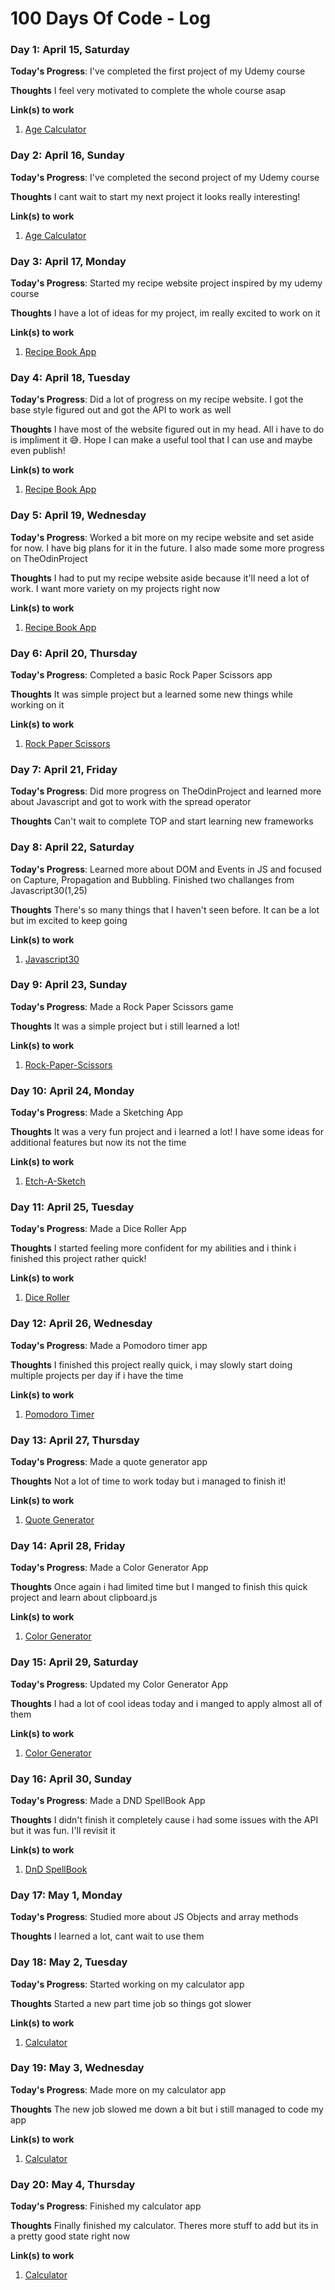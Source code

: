 # 100 Days Of Code - Log

<!-- 
### Day 0: February 30, 2016 (Example 1)
##### (delete me or comment me out)

**Today's Progress**: Fixed CSS, worked on canvas functionality for the app.

**Thoughts:** I really struggled with CSS, but, overall, I feel like I am slowly getting better at it. Canvas is still new for me, but I managed to figure out some basic functionality.

**Link to work:** [Calculator App](http://www.example.com)

### Day 0: February 30, 2016 (Example 2)
##### (delete me or comment me out)

**Today's Progress**: Fixed CSS, worked on canvas functionality for the app.

**Thoughts**: I really struggled with CSS, but, overall, I feel like I am slowly getting better at it. Canvas is still new for me, but I managed to figure out some basic functionality.

**Link(s) to work**: [Calculator App](http://www.example.com) 
-->


### Day 1: April 15, Saturday

**Today's Progress**: I've completed the first project of my Udemy course

**Thoughts** I feel very motivated to complete the whole course asap

**Link(s) to work**
1. [Age Calculator](https://github.com/nicknanos/60-HTML-CSS-JS-Projects/tree/main/Age%20Calculator)

### Day 2: April 16, Sunday

**Today's Progress**: I've completed the second project of my Udemy course

**Thoughts** I cant wait to start my next project it looks really interesting!

**Link(s) to work**
1. [Age Calculator](https://github.com/nicknanos/60-HTML-CSS-JS-Projects/tree/main/Tip%20Calculator)

### Day 3: April 17, Monday

**Today's Progress**: Started my recipe website project inspired by my udemy course

**Thoughts** I have a lot of ideas for my project, im really excited to work on it

**Link(s) to work**
1. [Recipe Book App](https://github.com/nicknanos/60-HTML-CSS-JS-Projects/tree/main/Recipe%20Book%20App)

### Day 4: April 18, Tuesday

**Today's Progress**: Did a lot of progress on my recipe website. I got the base style figured out and got the API to work as well

**Thoughts** I have most of the website figured out in my head. All i have to do is impliment it 😅. Hope I can make a useful tool that I can use and maybe even publish!

**Link(s) to work**
1. [Recipe Book App](https://github.com/nicknanos/60-HTML-CSS-JS-Projects/tree/main/Recipe%20Book%20App)

### Day 5: April 19, Wednesday

**Today's Progress**: 
Worked a bit more on my recipe website and set aside for now. I have big plans for it in the future. I also made some more progress on TheOdinProject

**Thoughts** I had to put my recipe website aside because it'll need a lot of work. I want more variety on my projects right now

**Link(s) to work**
1. [Recipe Book App](https://github.com/nicknanos/60-HTML-CSS-JS-Projects/tree/main/Recipe%20Book%20App)

### Day 6: April 20, Thursday

**Today's Progress**: 
Completed a basic Rock Paper Scissors app

**Thoughts** It was simple project but a learned some new things while working on it 

**Link(s) to work**
1. [Rock Paper Scissors](https://nicknanos.github.io/rock-paper-scissors/)

### Day 7: April 21, Friday

**Today's Progress**: 
Did more progress on TheOdinProject and learned more about Javascript and got to work with the spread operator

**Thoughts** Can't wait to complete TOP and start learning new frameworks

### Day 8: April 22, Saturday

**Today's Progress**: 
Learned more about DOM and Events in JS and focused on Capture, Propagation and Bubbling. Finished two challanges from Javascript30(1,25)

**Thoughts** There's so many things that I haven't seen before. It can be a lot but im excited to keep going

**Link(s) to work**
1. [Javascript30](https://github.com/nicknanos/JavaScript30)

### Day 9: April 23, Sunday

**Today's Progress**: 
Made a Rock Paper Scissors game

**Thoughts** It was a simple project but i still learned a lot!

**Link(s) to work**
1. [Rock-Paper-Scissors](https://nicknanos.github.io/rock-paper-scissors)

### Day 10: April 24, Monday

**Today's Progress**: 
Made a Sketching App

**Thoughts** It was a very fun project and i learned a lot! I have some ideas for additional features but now its not the time

**Link(s) to work**
1. [Etch-A-Sketch](https://nicknanos.github.io/Etch-A-Sketch/)

### Day 11: April 25, Tuesday

**Today's Progress**: 
Made a Dice Roller App

**Thoughts** I started feeling more confident for my abilities and i think i finished this project rather quick!

**Link(s) to work**
1. [Dice Roller](https://nicknanos.github.io/60-HTML-CSS-JS-Projects/Dice%20Roller/index.html)

### Day 12: April 26, Wednesday

**Today's Progress**: 
Made a Pomodoro timer app

**Thoughts** I finished this project really quick, i may slowly start doing multiple projects per day if i have the time

**Link(s) to work**
1. [Pomodoro Timer](https://nicknanos.github.io/60-HTML-CSS-JS-Projects/Pomodoro%20Timer/index.html)

### Day 13: April 27, Thursday

**Today's Progress**: 
Made a quote generator app

**Thoughts** Not a lot of time to work today but i managed to finish it!

**Link(s) to work**
1. [Quote Generator](https://nicknanos.github.io/60-HTML-CSS-JS-Projects/Quote-Generator/index.html)

### Day 14: April 28, Friday

**Today's Progress**: 
Made a Color Generator App

**Thoughts** Once again i had limited time but I manged to finish this quick project and learn about clipboard.js

**Link(s) to work**
1. [Color Generator](https://nicknanos.github.io/60-HTML-CSS-JS-Projects/Color-Generator/index.html)

### Day 15: April 29, Saturday

**Today's Progress**: 
Updated my Color Generator App

**Thoughts** I had a lot of cool ideas today and i manged to apply almost all of them

**Link(s) to work**
1. [Color Generator](https://nicknanos.github.io/60-HTML-CSS-JS-Projects/Color-Generator/index.html)

### Day 16: April 30, Sunday

**Today's Progress**: 
Made a DND SpellBook App

**Thoughts** I didn't finish it completely cause i had some issues with the API but it was fun. I'll revisit it

**Link(s) to work**
1. [DnD SpellBook](https://github.com/nicknanos/dnd-spells)

### Day 17: May 1, Monday

**Today's Progress**: 
Studied more about JS Objects and array methods

**Thoughts** I learned a lot, cant wait to use them

### Day 18: May 2, Tuesday

**Today's Progress**: 
Started working on my calculator app

**Thoughts** Started a new part time job so things got slower

**Link(s) to work**
1. [Calculator](https://nicknanos.github.io/odin-calculator/)

### Day 19: May 3, Wednesday

**Today's Progress**: 
Made more on my calculator app

**Thoughts** The new job slowed me down a bit but i still managed to code my app

**Link(s) to work**
1. [Calculator](https://nicknanos.github.io/odin-calculator/)

### Day 20: May 4, Thursday

**Today's Progress**: 
Finished my calculator app

**Thoughts** Finally finished my calculator. Theres more stuff to add but its in a pretty good state right now

**Link(s) to work**
1. [Calculator](https://nicknanos.github.io/odin-calculator/)
